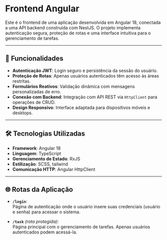 # Frontend Angular

Este é o frontend de uma aplicação desenvolvida em Angular 18, conectada a uma API backend construída com NestJS. O projeto implementa autenticação segura, proteção de rotas e uma interface intuitiva para o gerenciamento de tarefas.

---

## 🚀 Funcionalidades

- **Autenticação JWT**: Login seguro e persistência da sessão do usuário.
- **Proteção de Rotas**: Apenas usuários autenticados têm acesso às áreas restritas.
- **Formulários Reativos**: Validação dinâmica com mensagens personalizadas de erro.
- **Conexão com Backend**: Integração com API REST via `HttpClient` para operações de CRUD.
- **Design Responsivo**: Interface adaptada para dispositivos móveis e desktops.

---

## 🛠️ Tecnologias Utilizadas

- **Framework**: Angular 18
- **Linguagem**: TypeScript
- **Gerenciamento de Estado**: RxJS
- **Estilização**: SCSS, tailwind
- **Comunicação HTTP**: Angular HttpClient

---

## 🌐 Rotas da Aplicação

- **`/login`**:  
  Página de autenticação onde o usuário insere suas credenciais (usuário e senha) para acessar o sistema.

- **`/task`** *(rota protegida)*:  
  Página principal com o gerenciamento de tarefas. Apenas usuários autenticados podem acessá-la.

